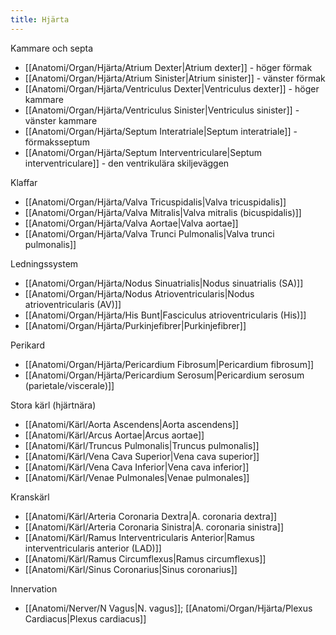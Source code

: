 ```yaml
---
title: Hjärta
---
```


Kammare och septa
- [[Anatomi/Organ/Hjärta/Atrium Dexter|Atrium dexter]] - höger förmak
- [[Anatomi/Organ/Hjärta/Atrium Sinister|Atrium sinister]] - vänster förmak
- [[Anatomi/Organ/Hjärta/Ventriculus Dexter|Ventriculus dexter]] - höger kammare
- [[Anatomi/Organ/Hjärta/Ventriculus Sinister|Ventriculus sinister]] - vänster kammare
- [[Anatomi/Organ/Hjärta/Septum Interatriale|Septum interatriale]] - förmaksseptum 
- [[Anatomi/Organ/Hjärta/Septum Interventriculare|Septum interventriculare]] - den ventrikulära skiljeväggen

Klaffar
- [[Anatomi/Organ/Hjärta/Valva Tricuspidalis|Valva tricuspidalis]]
- [[Anatomi/Organ/Hjärta/Valva Mitralis|Valva mitralis (bicuspidalis)]]
- [[Anatomi/Organ/Hjärta/Valva Aortae|Valva aortae]]
- [[Anatomi/Organ/Hjärta/Valva Trunci Pulmonalis|Valva trunci pulmonalis]]

Ledningssystem
- [[Anatomi/Organ/Hjärta/Nodus Sinuatrialis|Nodus sinuatrialis (SA)]]
- [[Anatomi/Organ/Hjärta/Nodus Atrioventricularis|Nodus atrioventricularis (AV)]]
- [[Anatomi/Organ/Hjärta/His Bunt|Fasciculus atrioventricularis (His)]]
- [[Anatomi/Organ/Hjärta/Purkinjefibrer|Purkinjefibrer]]

Perikard
- [[Anatomi/Organ/Hjärta/Pericardium Fibrosum|Pericardium fibrosum]]
- [[Anatomi/Organ/Hjärta/Pericardium Serosum|Pericardium serosum (parietale/viscerale)]]

Stora kärl (hjärtnära)
- [[Anatomi/Kärl/Aorta Ascendens|Aorta ascendens]]
- [[Anatomi/Kärl/Arcus Aortae|Arcus aortae]]
- [[Anatomi/Kärl/Truncus Pulmonalis|Truncus pulmonalis]]
- [[Anatomi/Kärl/Vena Cava Superior|Vena cava superior]]
- [[Anatomi/Kärl/Vena Cava Inferior|Vena cava inferior]]
- [[Anatomi/Kärl/Venae Pulmonales|Venae pulmonales]]

Kranskärl
- [[Anatomi/Kärl/Arteria Coronaria Dextra|A. coronaria dextra]]
- [[Anatomi/Kärl/Arteria Coronaria Sinistra|A. coronaria sinistra]]
- [[Anatomi/Kärl/Ramus Interventricularis Anterior|Ramus interventricularis anterior (LAD)]]
- [[Anatomi/Kärl/Ramus Circumflexus|Ramus circumflexus]]
- [[Anatomi/Kärl/Sinus Coronarius|Sinus coronarius]]

Innervation
- [[Anatomi/Nerver/N Vagus|N. vagus]]; [[Anatomi/Organ/Hjärta/Plexus Cardiacus|Plexus cardiacus]]

